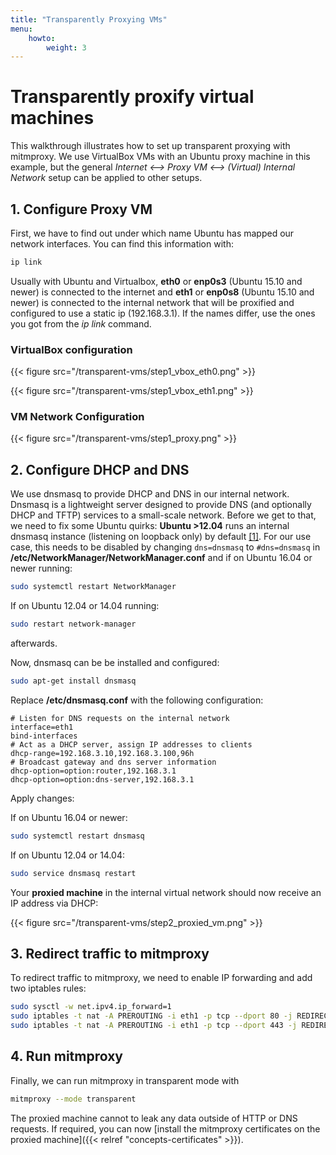 ```yaml
---
title: "Transparently Proxying VMs"
menu:
    howto:
        weight: 3
---
```


# Transparently proxify virtual machines

This walkthrough illustrates how to set up transparent proxying with
mitmproxy. We use VirtualBox VMs with an Ubuntu proxy machine in this
example, but the general *Internet \<--\> Proxy VM \<--\> (Virtual)
Internal Network* setup can be applied to other setups.

## 1. Configure Proxy VM

First, we have to find out under which name Ubuntu has mapped our network interfaces. You can find this information with:

```bash
ip link
```

Usually with Ubuntu and Virtualbox, **eth0** or **enp0s3** (Ubuntu 15.10 and newer) is connected to the internet and **eth1**  or **enp0s8** (Ubuntu 15.10 and newer) is connected to the internal network that will be proxified and configured to use a static ip (192.168.3.1). If the names differ, use the ones you got from the *ip link* command.

### VirtualBox configuration

{{< figure src="/transparent-vms/step1_vbox_eth0.png" >}}

{{< figure src="/transparent-vms/step1_vbox_eth1.png" >}}

### VM Network Configuration

{{< figure src="/transparent-vms/step1_proxy.png" >}}

## 2. Configure DHCP and DNS

We use dnsmasq to provide DHCP and DNS in our internal network. Dnsmasq is a
lightweight server designed to provide DNS (and optionally DHCP and TFTP)
services to a small-scale network. Before we get to that, we need to fix some
Ubuntu quirks: **Ubuntu \>12.04** runs an internal dnsmasq instance (listening
on loopback only) by default
[\[1\]](https://www.stgraber.org/2012/02/24/dns-in-ubuntu-12-04/). For our use
case, this needs to be disabled by changing `dns=dnsmasq` to `#dns=dnsmasq` in
**/etc/NetworkManager/NetworkManager.conf** and if on Ubuntu 16.04 or newer
running:

```bash
sudo systemctl restart NetworkManager
```

If on Ubuntu 12.04 or 14.04 running:

```bash
sudo restart network-manager
```

afterwards.

Now, dnsmasq can be be installed and configured:

```bash
sudo apt-get install dnsmasq
```

Replace **/etc/dnsmasq.conf** with the following configuration:

```
# Listen for DNS requests on the internal network
interface=eth1
bind-interfaces
# Act as a DHCP server, assign IP addresses to clients
dhcp-range=192.168.3.10,192.168.3.100,96h
# Broadcast gateway and dns server information
dhcp-option=option:router,192.168.3.1
dhcp-option=option:dns-server,192.168.3.1
```

Apply changes:

If on Ubuntu 16.04 or newer:

```bash
sudo systemctl restart dnsmasq
```

If on Ubuntu 12.04 or 14.04:

```bash
sudo service dnsmasq restart
```

Your **proxied machine** in the internal virtual network should now receive an
IP address via DHCP:

{{< figure src="/transparent-vms/step2_proxied_vm.png" >}}

## 3. Redirect traffic to mitmproxy

To redirect traffic to mitmproxy, we need to enable IP forwarding and add two iptables
rules:

```bash
sudo sysctl -w net.ipv4.ip_forward=1
sudo iptables -t nat -A PREROUTING -i eth1 -p tcp --dport 80 -j REDIRECT --to-port 8080
sudo iptables -t nat -A PREROUTING -i eth1 -p tcp --dport 443 -j REDIRECT --to-port 8080
```

## 4. Run mitmproxy

Finally, we can run mitmproxy in transparent mode with

```bash
mitmproxy --mode transparent
```

The proxied machine cannot to leak any data outside of HTTP or DNS requests. If
required, you can now [install the mitmproxy certificates on the proxied
machine]({{< relref "concepts-certificates" >}}).
